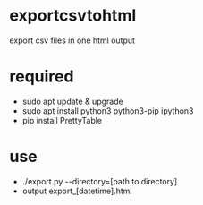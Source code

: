 # exportcsvtohtml
export csv files in one html output

# required
- sudo apt update & upgrade
- sudo apt install python3 python3-pip ipython3
- pip install PrettyTable

# use
- ./export.py --directory=[path to directory]
- output export_[datetime].html
